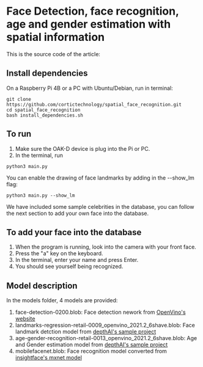 # Face Detection, face recognition, age and gender estimation with spatial information

This is the source code of the article:

## Install dependencies

On a Raspberry Pi 4B or a PC with Ubuntu/Debian, run in terminal:

```
git clone https://github.com/cortictechnology/spatial_face_recognition.git
cd spatial_face_recognition
bash install_dependencies.sh
```

## To run

1. Make sure the OAK-D device is plug into the Pi or PC.
2. In the terminal, run
```
python3 main.py
```

You can enable the drawing of face landmarks by adding in the --show_lm flag:
```
python3 main.py --show_lm
```
We have included some sample celebrities in the database, you can follow the next section to add your own face into the database.

## To add your face into the database

1. When the program is running, look into the camera with your front face.
2. Press the "a" key on the keyboard.
3. In the terminal, enter your name and press Enter.
4. You should see yourself being recognized.

## Model description

In the models folder, 4 models are provided:

1. face-detection-0200.blob: Face detection nework from [OpenVino's website](https://docs.openvinotoolkit.org/latest/omz_models_model_face_detection_0200.html)
2. landmarks-regression-retail-0009_openvino_2021.2_6shave.blob: Face landmark detction model from [depthAI's sample project](https://github.com/luxonis/depthai-experiments/tree/master/gen2-nn-sync)
3. age-gender-recognition-retail-0013_openvino_2021.2_6shave.blob: Age and Gender estimation model from [depthAI's sample project](https://github.com/luxonis/depthai-experiments/tree/master/gen2-age-gender)
4. mobilefacenet.blob: Face recognition model converted from [insightface's mxnet model](https://github.com/deepinsight/insightface/wiki/Model-Zoo)

